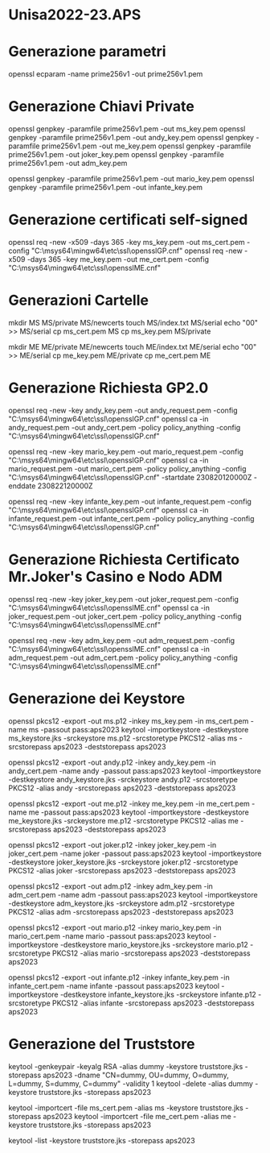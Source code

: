 # Unisa2022-23.APS

# Generazione parametri
openssl ecparam -name prime256v1 -out prime256v1.pem

# Generazione Chiavi Private
openssl genpkey -paramfile prime256v1.pem -out ms_key.pem
openssl genpkey -paramfile prime256v1.pem -out andy_key.pem
openssl genpkey -paramfile prime256v1.pem -out me_key.pem
openssl genpkey -paramfile prime256v1.pem -out joker_key.pem
openssl genpkey -paramfile prime256v1.pem -out adm_key.pem

<!-- Altri Player -->
openssl genpkey -paramfile prime256v1.pem -out mario_key.pem
openssl genpkey -paramfile prime256v1.pem -out infante_key.pem

# Generazione certificati self-signed
openssl req -new -x509 -days 365 -key ms_key.pem -out ms_cert.pem -config "C:\msys64\mingw64\etc\ssl\opensslGP.cnf"
openssl req -new -x509 -days 365 -key me_key.pem -out me_cert.pem -config "C:\msys64\mingw64\etc\ssl\opensslME.cnf"

# Generazioni Cartelle
mkdir MS MS/private MS/newcerts
touch MS/index.txt MS/serial
echo "00" >> MS/serial
cp ms_cert.pem MS
cp ms_key.pem MS/private

mkdir ME ME/private ME/newcerts
touch ME/index.txt ME/serial
echo "00" >> ME/serial
cp me_key.pem ME/private
cp me_cert.pem ME

# Generazione Richiesta GP2.0
openssl req -new -key andy_key.pem -out andy_request.pem -config "C:\msys64\mingw64\etc\ssl\opensslGP.cnf"
openssl ca -in andy_request.pem -out andy_cert.pem -policy policy_anything -config "C:\msys64\mingw64\etc\ssl\opensslGP.cnf"

<!-- Altri Player -->
openssl req -new -key mario_key.pem -out mario_request.pem -config "C:\msys64\mingw64\etc\ssl\opensslGP.cnf"
openssl ca -in mario_request.pem -out mario_cert.pem -policy policy_anything -config "C:\msys64\mingw64\etc\ssl\opensslGP.cnf" -startdate 230820120000Z -enddate 230822120000Z

openssl req -new -key infante_key.pem -out infante_request.pem -config "C:\msys64\mingw64\etc\ssl\opensslGP.cnf"
openssl ca -in infante_request.pem -out infante_cert.pem -policy policy_anything -config "C:\msys64\mingw64\etc\ssl\opensslGP.cnf" 

# Generazione Richiesta Certificato Mr.Joker's Casino e Nodo ADM
openssl req -new -key joker_key.pem -out joker_request.pem -config "C:\msys64\mingw64\etc\ssl\opensslME.cnf"
openssl ca -in joker_request.pem -out joker_cert.pem -policy policy_anything -config "C:\msys64\mingw64\etc\ssl\opensslME.cnf"

openssl req -new -key adm_key.pem -out adm_request.pem -config "C:\msys64\mingw64\etc\ssl\opensslME.cnf"
openssl ca -in adm_request.pem -out adm_cert.pem -policy policy_anything -config "C:\msys64\mingw64\etc\ssl\opensslME.cnf"


# Generazione dei Keystore
openssl pkcs12 -export -out ms.p12 -inkey ms_key.pem -in ms_cert.pem -name ms -passout pass:aps2023
keytool -importkeystore -destkeystore ms_keystore.jks -srckeystore ms.p12 -srcstoretype PKCS12 -alias ms -srcstorepass aps2023 -deststorepass aps2023

openssl pkcs12 -export -out andy.p12 -inkey andy_key.pem -in andy_cert.pem -name andy -passout pass:aps2023
keytool -importkeystore -destkeystore andy_keystore.jks -srckeystore andy.p12 -srcstoretype PKCS12 -alias andy -srcstorepass aps2023 -deststorepass aps2023

openssl pkcs12 -export -out me.p12 -inkey me_key.pem -in me_cert.pem -name me -passout pass:aps2023
keytool -importkeystore -destkeystore me_keystore.jks -srckeystore me.p12 -srcstoretype PKCS12 -alias me -srcstorepass aps2023 -deststorepass aps2023

openssl pkcs12 -export -out joker.p12 -inkey joker_key.pem -in joker_cert.pem -name joker -passout pass:aps2023
keytool -importkeystore -destkeystore joker_keystore.jks -srckeystore joker.p12 -srcstoretype PKCS12 -alias joker -srcstorepass aps2023 -deststorepass aps2023

openssl pkcs12 -export -out adm.p12 -inkey adm_key.pem -in adm_cert.pem -name adm -passout pass:aps2023
keytool -importkeystore -destkeystore adm_keystore.jks -srckeystore adm.p12 -srcstoretype PKCS12 -alias adm -srcstorepass aps2023 -deststorepass aps2023

<!-- Altri Player -->
openssl pkcs12 -export -out mario.p12 -inkey mario_key.pem -in mario_cert.pem -name mario -passout pass:aps2023
keytool -importkeystore -destkeystore mario_keystore.jks -srckeystore mario.p12 -srcstoretype PKCS12 -alias mario -srcstorepass aps2023 -deststorepass aps2023

openssl pkcs12 -export -out infante.p12 -inkey infante_key.pem -in infante_cert.pem -name infante -passout pass:aps2023
keytool -importkeystore -destkeystore infante_keystore.jks -srckeystore infante.p12 -srcstoretype PKCS12 -alias infante -srcstorepass aps2023 -deststorepass aps2023

# Generazione del Truststore
keytool -genkeypair -keyalg RSA -alias dummy -keystore truststore.jks -storepass aps2023 -dname "CN=dummy, OU=dummy, O=dummy, L=dummy, S=dummy, C=dummy" -validity 1
keytool -delete -alias dummy -keystore truststore.jks -storepass aps2023

keytool -importcert -file ms_cert.pem -alias ms -keystore truststore.jks -storepass aps2023
keytool -importcert -file me_cert.pem -alias me -keystore truststore.jks -storepass aps2023

<!-- Stampa del truststore.jks -->
keytool -list -keystore truststore.jks -storepass aps2023